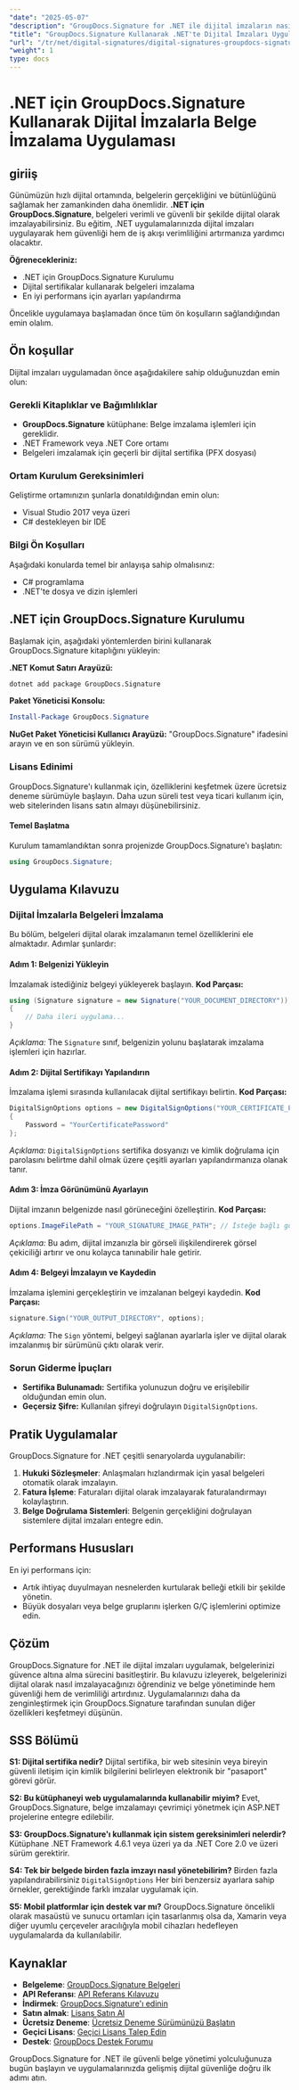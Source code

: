```yaml
---
"date": "2025-05-07"
"description": "GroupDocs.Signature for .NET ile dijital imzaların nasıl uygulanacağını öğrenin. Belge güvenliğini artırın ve imzalama süreçlerini kolaylaştırın."
"title": "GroupDocs.Signature Kullanarak .NET'te Dijital İmzaları Uygulama"
"url": "/tr/net/digital-signatures/digital-signatures-groupdocs-signature-net/"
"weight": 1
type: docs
---
```

# .NET için GroupDocs.Signature Kullanarak Dijital İmzalarla Belge İmzalama Uygulaması

## giriiş

Günümüzün hızlı dijital ortamında, belgelerin gerçekliğini ve bütünlüğünü sağlamak her zamankinden daha önemlidir. **.NET için GroupDocs.Signature**, belgeleri verimli ve güvenli bir şekilde dijital olarak imzalayabilirsiniz. Bu eğitim, .NET uygulamalarınızda dijital imzaları uygulayarak hem güvenliği hem de iş akışı verimliliğini artırmanıza yardımcı olacaktır.

**Öğrenecekleriniz:**
- .NET için GroupDocs.Signature Kurulumu
- Dijital sertifikalar kullanarak belgeleri imzalama
- En iyi performans için ayarları yapılandırma

Öncelikle uygulamaya başlamadan önce tüm ön koşulların sağlandığından emin olalım.

## Ön koşullar

Dijital imzaları uygulamadan önce aşağıdakilere sahip olduğunuzdan emin olun:

### Gerekli Kitaplıklar ve Bağımlılıklar

- **GroupDocs.Signature** kütüphane: Belge imzalama işlemleri için gereklidir.
- .NET Framework veya .NET Core ortamı
- Belgeleri imzalamak için geçerli bir dijital sertifika (PFX dosyası)

### Ortam Kurulum Gereksinimleri

Geliştirme ortamınızın şunlarla donatıldığından emin olun:
- Visual Studio 2017 veya üzeri
- C# destekleyen bir IDE

### Bilgi Ön Koşulları

Aşağıdaki konularda temel bir anlayışa sahip olmalısınız:
- C# programlama
- .NET'te dosya ve dizin işlemleri

## .NET için GroupDocs.Signature Kurulumu

Başlamak için, aşağıdaki yöntemlerden birini kullanarak GroupDocs.Signature kitaplığını yükleyin:

**.NET Komut Satırı Arayüzü:**
```bash
dotnet add package GroupDocs.Signature
```

**Paket Yöneticisi Konsolu:**
```powershell
Install-Package GroupDocs.Signature
```

**NuGet Paket Yöneticisi Kullanıcı Arayüzü:**
"GroupDocs.Signature" ifadesini arayın ve en son sürümü yükleyin.

### Lisans Edinimi

GroupDocs.Signature'ı kullanmak için, özelliklerini keşfetmek üzere ücretsiz deneme sürümüyle başlayın. Daha uzun süreli test veya ticari kullanım için, web sitelerinden lisans satın almayı düşünebilirsiniz.

#### Temel Başlatma
Kurulum tamamlandıktan sonra projenizde GroupDocs.Signature'ı başlatın:
```csharp
using GroupDocs.Signature;
```

## Uygulama Kılavuzu

### Dijital İmzalarla Belgeleri İmzalama

Bu bölüm, belgeleri dijital olarak imzalamanın temel özelliklerini ele almaktadır. Adımlar şunlardır:

#### Adım 1: Belgenizi Yükleyin

İmzalamak istediğiniz belgeyi yükleyerek başlayın.
**Kod Parçası:**
```csharp
using (Signature signature = new Signature("YOUR_DOCUMENT_DIRECTORY"))
{
    // Daha ileri uygulama...
}
```
*Açıklama:* The `Signature` sınıf, belgenizin yolunu başlatarak imzalama işlemleri için hazırlar.

#### Adım 2: Dijital Sertifikayı Yapılandırın

İmzalama işlemi sırasında kullanılacak dijital sertifikayı belirtin.
**Kod Parçası:**
```csharp
DigitalSignOptions options = new DigitalSignOptions("YOUR_CERTIFICATE_PATH")
{
    Password = "YourCertificatePassword"
};
```
*Açıklama:* `DigitalSignOptions` sertifika dosyanızı ve kimlik doğrulama için parolasını belirtme dahil olmak üzere çeşitli ayarları yapılandırmanıza olanak tanır.

#### Adım 3: İmza Görünümünü Ayarlayın

Dijital imzanın belgenizde nasıl görüneceğini özelleştirin.
**Kod Parçası:**
```csharp
options.ImageFilePath = "YOUR_SIGNATURE_IMAGE_PATH"; // İsteğe bağlı görüntü gösterimi
```
*Açıklama:* Bu adım, dijital imzanızla bir görseli ilişkilendirerek görsel çekiciliği artırır ve onu kolayca tanınabilir hale getirir.

#### Adım 4: Belgeyi İmzalayın ve Kaydedin

İmzalama işlemini gerçekleştirin ve imzalanan belgeyi kaydedin.
**Kod Parçası:**
```csharp
signature.Sign("YOUR_OUTPUT_DIRECTORY", options);
```
*Açıklama:* The `Sign` yöntemi, belgeyi sağlanan ayarlarla işler ve dijital olarak imzalanmış bir sürümünü çıktı olarak verir.

### Sorun Giderme İpuçları

- **Sertifika Bulunamadı:** Sertifika yolunuzun doğru ve erişilebilir olduğundan emin olun.
- **Geçersiz Şifre:** Kullanılan şifreyi doğrulayın `DigitalSignOptions`.

## Pratik Uygulamalar

GroupDocs.Signature for .NET çeşitli senaryolarda uygulanabilir:
1. **Hukuki Sözleşmeler**: Anlaşmaları hızlandırmak için yasal belgeleri otomatik olarak imzalayın.
2. **Fatura İşleme**: Faturaları dijital olarak imzalayarak faturalandırmayı kolaylaştırın.
3. **Belge Doğrulama Sistemleri**: Belgenin gerçekliğini doğrulayan sistemlere dijital imzaları entegre edin.

## Performans Hususları

En iyi performans için:
- Artık ihtiyaç duyulmayan nesnelerden kurtularak belleği etkili bir şekilde yönetin.
- Büyük dosyaları veya belge gruplarını işlerken G/Ç işlemlerini optimize edin.

## Çözüm

GroupDocs.Signature for .NET ile dijital imzaları uygulamak, belgelerinizi güvence altına alma sürecini basitleştirir. Bu kılavuzu izleyerek, belgelerinizi dijital olarak nasıl imzalayacağınızı öğrendiniz ve belge yönetiminde hem güvenliği hem de verimliliği artırdınız. Uygulamalarınızı daha da zenginleştirmek için GroupDocs.Signature tarafından sunulan diğer özellikleri keşfetmeyi düşünün.

## SSS Bölümü

**S1: Dijital sertifika nedir?**
Dijital sertifika, bir web sitesinin veya bireyin güvenli iletişim için kimlik bilgilerini belirleyen elektronik bir "pasaport" görevi görür.

**S2: Bu kütüphaneyi web uygulamalarında kullanabilir miyim?**
Evet, GroupDocs.Signature, belge imzalamayı çevrimiçi yönetmek için ASP.NET projelerine entegre edilebilir.

**S3: GroupDocs.Signature'ı kullanmak için sistem gereksinimleri nelerdir?**
Kütüphane .NET Framework 4.6.1 veya üzeri ya da .NET Core 2.0 ve üzeri sürüm gerektirir.

**S4: Tek bir belgede birden fazla imzayı nasıl yönetebilirim?**
Birden fazla yapılandırabilirsiniz `DigitalSignOptions` Her biri benzersiz ayarlara sahip örnekler, gerektiğinde farklı imzalar uygulamak için.

**S5: Mobil platformlar için destek var mı?**
GroupDocs.Signature öncelikli olarak masaüstü ve sunucu ortamları için tasarlanmış olsa da, Xamarin veya diğer uyumlu çerçeveler aracılığıyla mobil cihazları hedefleyen uygulamalarda da kullanılabilir.

## Kaynaklar

- **Belgeleme**: [GroupDocs.Signature Belgeleri](https://docs.groupdocs.com/signature/net/)
- **API Referansı**: [API Referans Kılavuzu](https://reference.groupdocs.com/signature/net/)
- **İndirmek**: [GroupDocs.Signature'ı edinin](https://releases.groupdocs.com/signature/net/)
- **Satın almak**: [Lisans Satın Al](https://purchase.groupdocs.com/buy)
- **Ücretsiz Deneme**: [Ücretsiz Deneme Sürümünüzü Başlatın](https://releases.groupdocs.com/signature/net/)
- **Geçici Lisans**: [Geçici Lisans Talep Edin](https://purchase.groupdocs.com/temporary-license/)
- **Destek**: [GroupDocs Destek Forumu](https://forum.groupdocs.com/c/signature/)

GroupDocs.Signature for .NET ile güvenli belge yönetimi yolculuğunuza bugün başlayın ve uygulamalarınızda gelişmiş dijital güvenliğe doğru ilk adımı atın.